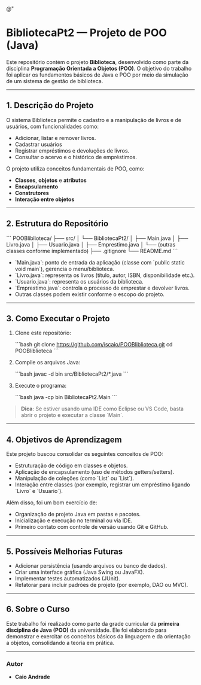 @"

# BibliotecaPt2 — Projeto de POO (Java)

Este repositório contém o projeto **Biblioteca**, desenvolvido como parte da disciplina **Programação Orientada a Objetos (POO)**. O objetivo do trabalho foi aplicar os fundamentos básicos de Java e POO por meio da simulação de um sistema de gestão de biblioteca.

---

## 1. Descrição do Projeto

O sistema Biblioteca permite o cadastro e a manipulação de livros e de usuários, com funcionalidades como:

- Adicionar, listar e remover livros.
- Cadastrar usuários
- Registrar empréstimos e devoluções de livros.
- Consultar o acervo e o histórico de empréstimos.

O projeto utiliza conceitos fundamentais de POO, como:

- **Classes**, **objetos** e **atributos**
- **Encapsulamento**
- **Construtores**
- **Interação entre objetos**

---

## 2. Estrutura do Repositório

\`\`\`
POOBliblioteca/
├── src/
│ └── BibliotecaPt2/
│ ├── Main.java
│ ├── Livro.java
│ ├── Usuario.java
│ ├── Emprestimo.java
│ └── (outras classes conforme implementado)
├── .gitignore
└── README.md
\`\`\`

- \`Main.java\`: ponto de entrada da aplicação (classe com \`public static void main\`), gerencia o menu/biblioteca.
- \`Livro.java\`: representa os livros (título, autor, ISBN, disponibilidade etc.).
- \`Usuario.java\`: representa os usuários da biblioteca.
- \`Emprestimo.java\`: controla o processo de emprestar e devolver livros.
- Outras classes podem existir conforme o escopo do projeto.

---

## 3. Como Executar o Projeto

1. Clone este repositório:

   \`\`\`bash
   git clone https://github.com/iscaio/POOBliblioteca.git
   cd POOBliblioteca
   \`\`\`

2. Compile os arquivos Java:

   \`\`\`bash
   javac -d bin src/BibliotecaPt2/\*.java
   \`\`\`

3. Execute o programa:

   \`\`\`bash
   java -cp bin BibliotecaPt2.Main
   \`\`\`

> **Dica**: Se estiver usando uma IDE como Eclipse ou VS Code, basta abrir o projeto e executar a classe \`Main\`.

---

## 4. Objetivos de Aprendizagem

Este projeto buscou consolidar os seguintes conceitos de POO:

- Estruturação de código em classes e objetos.
- Aplicação de encapsulamento (uso de métodos getters/setters).
- Manipulação de coleções (como \`List<Livro>\` ou \`List<Usuario>\`).
- Interação entre classes (por exemplo, registrar um empréstimo ligando \`Livro\` e \`Usuario\`).

Além disso, foi um bom exercício de:

- Organização de projeto Java em pastas e pacotes.
- Inicialização e execução no terminal ou via IDE.
- Primeiro contato com controle de versão usando Git e GitHub.

---

## 5. Possíveis Melhorias Futuras

- Adicionar persistência (usando arquivos ou banco de dados).
- Criar uma interface gráfica (Java Swing ou JavaFX).
- Implementar testes automatizados (JUnit).
- Refatorar para incluir padrões de projeto (por exemplo, DAO ou MVC).

---

## 6. Sobre o Curso

Este trabalho foi realizado como parte da grade curricular da **primeira disciplina de Java (POO)** da universidade. Ele foi elaborado para demonstrar e exercitar os conceitos básicos da linguagem e da orientação a objetos, consolidando a teoria em prática.

---

### Autor

- **Caio Andrade**
